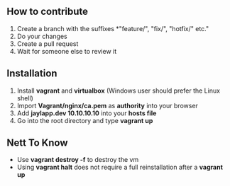 ## How to contribute
1. Create a branch with the suffixes *"feature/", "fix/", "hotfix/" etc."
2. Do your changes
3. Create a pull request
4. Wait for someone else to review it

## Installation
1. Install **vagrant** and **virtualbox** (Windows user should prefer the Linux shell)
2. Import **Vagrant/nginx/ca.pem** as **authority** into your browser
3. Add **jaylapp.dev 10.10.10.10** into your **hosts file**
4. Go into the root directory and type **vagrant up**

## Nett To Know
- Use **vagrant destroy -f** to destroy the vm
- Using **vagrant halt** does not require a full reinstallation after a **vagrant up**
